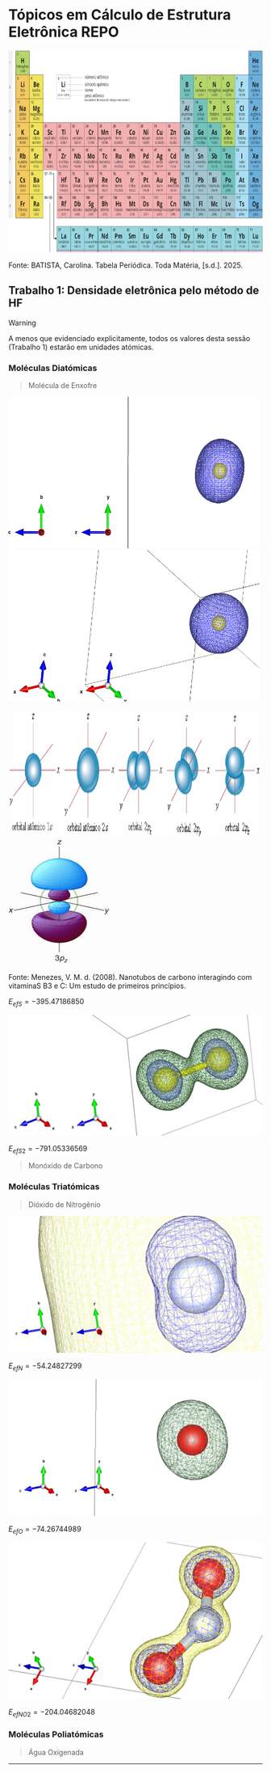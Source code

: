 # Tópicos em Cálculo de Estrutura Eletrônica REPO

<img src="images/tab_peri.jpg" width=700 height=400>
<p>Fonte: BATISTA, Carolina. Tabela Periódica. Toda Matéria, [s.d.]. 2025.</p>

## Trabalho 1: Densidade eletrônica pelo método de HF

> [!WARNING]
> A menos que evidenciado explicitamente, todos os valores desta sessão (Trabalho 1) estarão em unidades atómicas.

### Moléculas Diatómicas

> Molécula de Enxofre

<img src="images/S_x.jpg" width=498 height=300> <img src="images/S_iso.jpg" width=498 height=300>

<img src="images/orbitais1s2s2p.png" width=800 height=250><img src="images/orbital3p.jpg" width=200 height=250>
<p>Fonte: Menezes, V. M. d. (2008). Nanotubos de carbono interagindo com vitaminaS B3 e C: Um estudo de primeiros princípios.</p>

${E_{ef}}_{S} =  -395.47186850$

![S2_iso](images/S2_iso.jpg)

${E_{ef}}_{S2} =   -791.05336569$

> Monóxido de Carbono


### Moléculas Triatómicas

> Dióxido de Nitrogênio

![N_iso_zoom](images/N_iso_zoom.jpg)

${E_{ef}}_{N} =  -54.24827299$

![O_iso](images/O_iso.jpg)

${E_{ef}}_{O} = -74.26744989$

![NO2_iso](images/NO2_iso.jpg)

${E_{ef}}_{NO2} = -204.04682048$



### Moléculas Poliatómicas

> Água Oxigenada



---
